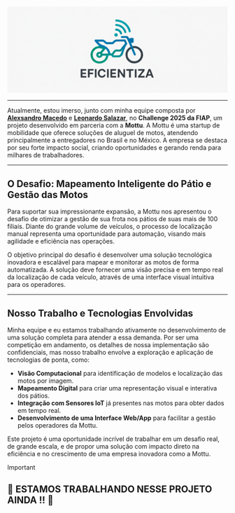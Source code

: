 <div align="center">
  <img src="imags/eficientiza-logo.png" alt="Logo Solar Drive"/>
</div>

---
Atualmente, estou imerso, junto com minha equipe composta por [**Alexsandro Macedo**](https://www.linkedin.com/in/alexsandro-macedo-jesus/) e [**Leonardo Salazar**](https://www.linkedin.com/in/lfsalazaar/), no **Challenge 2025 da FIAP**, um projeto desenvolvido em parceria com a **Mottu**. A Mottu é uma startup de mobilidade que oferece soluções de aluguel de motos, atendendo principalmente a entregadores no Brasil e no México. A empresa se destaca por seu forte impacto social, criando oportunidades e gerando renda para milhares de trabalhadores.

---

## O Desafio: Mapeamento Inteligente do Pátio e Gestão das Motos

Para suportar sua impressionante expansão, a Mottu nos apresentou o desafio de otimizar a gestão de sua frota nos pátios de suas mais de 100 filiais. Diante do grande volume de veículos, o processo de localização manual representa uma oportunidade para automação, visando mais agilidade e eficiência nas operações.

O objetivo principal do desafio é desenvolver uma solução tecnológica inovadora e escalável para mapear e monitorar as motos de forma automatizada. A solução deve fornecer uma visão precisa e em tempo real da localização de cada veículo, através de uma interface visual intuitiva para os operadores.

---

## Nosso Trabalho e Tecnologias Envolvidas

Minha equipe e eu estamos trabalhando ativamente no desenvolvimento de uma solução completa para atender a essa demanda. Por ser uma competição em andamento, os detalhes de nossa implementação são confidenciais, mas nosso trabalho envolve a exploração e aplicação de tecnologias de ponta, como:

- **Visão Computacional** para identificação de modelos e localização das motos por imagem.
- **Mapeamento Digital** para criar uma representação visual e interativa dos pátios.
- **Integração com Sensores IoT** já presentes nas motos para obter dados em tempo real.
- **Desenvolvimento de uma Interface Web/App** para facilitar a gestão pelos operadores da Mottu.

Este projeto é uma oportunidade incrível de trabalhar em um desafio real, de grande escala, e de propor uma solução com impacto direto na eficiência e no crescimento de uma empresa inovadora como a Mottu.

> [!IMPORTANT]
> ## 🚧 ESTAMOS TRABALHANDO NESSE PROJETO AINDA !! 🚧
